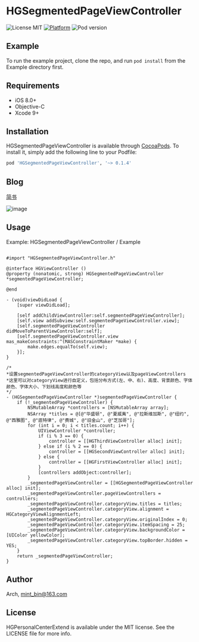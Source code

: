 # HGSegmentedPageViewController

![License MIT](https://img.shields.io/dub/l/vibe-d.svg) 
[![Platform](https://img.shields.io/cocoapods/p/HGSegmentedPageViewController.svg?style=flat)](http://cocoapods.org/pods/HGSegmentedPageViewController)
![Pod version](http://img.shields.io/cocoapods/v/HGSegmentedPageViewController.svg?style=flat)

## Example

To run the example project, clone the repo, and run `pod install` from the Example directory first.

## Requirements

- iOS 8.0+ 
- Objective-C
- Xcode 9+

## Installation

HGSegmentedPageViewController is available through [CocoaPods](https://cocoapods.org). To install
it, simply add the following line to your Podfile:

```ruby
pod 'HGSegmentedPageViewController', '~> 0.1.4'
```

## Blog
[简书](https://www.jianshu.com/u/f245583cc4d8)  

![image](https://github.com/ArchLL/HGSegmentedPageViewController/blob/master/show.gif)  

## Usage
Example: HGSegmentedPageViewController / Example

```Objc

#import "HGSegmentedPageViewController.h"

@interface HGViewController ()
@property (nonatomic, strong) HGSegmentedPageViewController *segmentedPageViewController;

@end

- (void)viewDidLoad {
    [super viewDidLoad];
  
    [self addChildViewController:self.segmentedPageViewController];
    [self.view addSubview:self.segmentedPageViewController.view];
    [self.segmentedPageViewController didMoveToParentViewController:self];
    [self.segmentedPageViewController.view mas_makeConstraints:^(MASConstraintMaker *make) {
        make.edges.equalTo(self.view);
    }];
}

/*
*设置segmentedPageViewController的categoryView以及pageViewControllers
*这里可以对categoryView进行自定义，包括分布方式(左、中、右)、高度、背景颜色、字体颜色、字体大小、下划线高度和颜色等
*/
- (HGSegmentedPageViewController *)segmentedPageViewController {
    if (!_segmentedPageViewController) {
        NSMutableArray *controllers = [NSMutableArray array];
        NSArray *titles = @[@"华盛顿", @"夏威夷", @"拉斯维加斯", @"纽约", @"西雅图", @"底特律", @"费城", @"旧金山", @"芝加哥"];
        for (int i = 0; i < titles.count; i++) {
            UIViewController *controller;
            if (i % 3 == 0) {
                controller = [[HGThirdViewController alloc] init];
            } else if (i % 2 == 0) {
                controller = [[HGSecondViewController alloc] init];
            } else {
                controller = [[HGFirstViewController alloc] init];
            }
            [controllers addObject:controller];
        }
        _segmentedPageViewController = [[HGSegmentedPageViewController alloc] init];
        _segmentedPageViewController.pageViewControllers = controllers;
        _segmentedPageViewController.categoryView.titles = titles;
        _segmentedPageViewController.categoryView.alignment = HGCategoryViewAlignmentLeft;
        _segmentedPageViewController.categoryView.originalIndex = 0;
        _segmentedPageViewController.categoryView.itemSpacing = 25;
        _segmentedPageViewController.categoryView.backgroundColor = [UIColor yellowColor];
        _segmentedPageViewController.categoryView.topBorder.hidden = YES;
    }
    return _segmentedPageViewController;
}

```

## Author

Arch, mint_bin@163.com

## License

HGPersonalCenterExtend is available under the MIT license. See the LICENSE file for more info.


